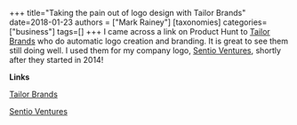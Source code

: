 +++
title="Taking the pain out of logo design with Tailor Brands"
date=2018-01-23
authors = ["Mark Rainey"]
[taxonomies]
categories=["business"]
tags=[]
+++
I came across a link on Product Hunt to [Tailor Brands](https://www.tailorbrands.com/?ref=producthunt) who do automatic logo creation and branding. It is great to see them still doing well. I used them for my company logo, [Sentio Ventures](https://sentioventures.com), shortly after they started in 2014!
<!-- more -->

__Links__

[Tailor Brands](https://www.tailorbrands.com/?ref=producthunt)

[Sentio Ventures](https://sentioventures.com)

